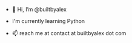 - 👋 Hi, I’m @builtbyalex

- I'm currently learning Python

- 📫 reach me at contact at builtbyalex dot com 


<!---
builtbyalex/builtbyalex is a ✨ special ✨ repository because its `README.md` (this file) appears on your GitHub profile.
You can click the Preview link to take a look at your changes.
--->
